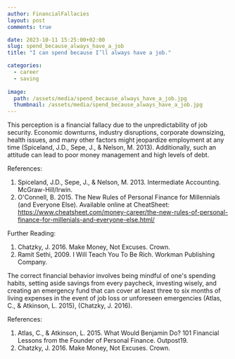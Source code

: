 ```yaml
---
author: FinancialFallacies
layout: post
comments: true

date: 2023-10-11 15:25:00+02:00  
slug: spend_because_always_have_a_job
title: "I can spend because I’ll always have a job."

categories:
  - career
  - saving
  
image:
  path: /assets/media/spend_because_always_have_a_job.jpg
  thumbnail: /assets/media/spend_because_always_have_a_job.jpg
---
```


This perception is a financial fallacy due to the unpredictability of job security. Economic downturns, industry disruptions, corporate downsizing, health issues, and many other factors might jeopardize employment at any time (Spiceland, J.D., Sepe, J., & Nelson, M. 2013). Additionally, such an attitude can lead to poor money management and high levels of debt.

References:
1. Spiceland, J.D., Sepe, J., & Nelson, M. 2013. Intermediate Accounting. McGraw-Hill/Irwin.
2. O'Connell, B. 2015. The New Rules of Personal Finance for Millennials (and Everyone Else). Available online at CheatSheet: https://www.cheatsheet.com/money-career/the-new-rules-of-personal-finance-for-millenials-and-everyone-else.html/

Further Reading:
1. Chatzky, J. 2016. Make Money, Not Excuses. Crown.
2. Ramit Sethi, 2009. I Will Teach You To Be Rich. Workman Publishing Company.

The correct financial behavior involves being mindful of one's spending habits, setting aside savings from every paycheck, investing wisely, and creating an emergency fund that can cover at least three to six months of living expenses in the event of job loss or unforeseen emergencies (Atlas, C., & Atkinson, L. 2015), (Chatzky, J. 2016).

References:
1. Atlas, C., & Atkinson, L. 2015. What Would Benjamin Do? 101 Financial Lessons from the Founder of Personal Finance. Outpost19. 
2. Chatzky, J. 2016. Make Money, Not Excuses. Crown.
